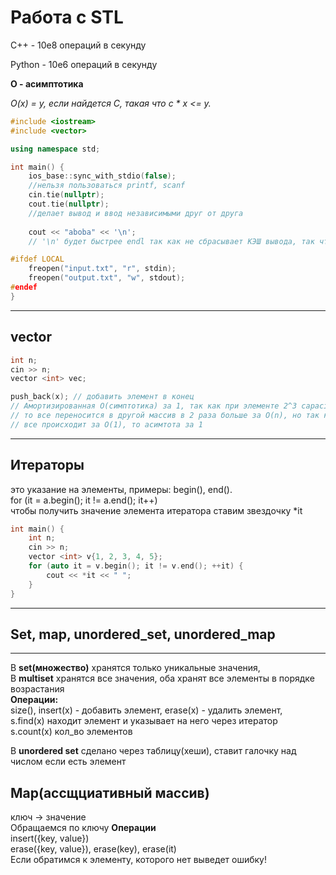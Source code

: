 # Работа с STL

C++ - 10e8 операций в секунду

Python - 10e6 операций в секунду


**O - асимптотика**

*O(x) = y, если найдется C, такая что c * x <= y.*

```cpp
#include <iostream>
#include <vector>

using namespace std;

int main() {
    ios_base::sync_with_stdio(false);
    //нельзя пользоваться printf, scanf
    cin.tie(nullptr);
    cout.tie(nullptr);
    //делает вывод и ввод независимыми друг от друга
    
    cout << "aboba" << '\n';
    // '\n' будет быстрее endl так как не сбрасывает КЭШ вывода, так что пользуемся '\n'

#ifdef LOCAL
    freopen("input.txt", "r", stdin);
    freopen("output.txt", "w", stdout);
#endef
}
```
---
## vector
```cpp
int n;
cin >> n;
vector <int> vec;

push_back(x); // добавить элемент в конец
// Амортизированная O(симптотика) за 1, так как при элементе 2^3 capacity = v.size()
// то все переносится в другой массив в 2 раза больше за O(n), но так как в остальные случаи
// все происходит за O(1), то асимтота за 1
```
---
## Итераторы

это указание на элементы, примеры: begin(), end().  
for (it = a.begin(); it != a.end(); it++)  
чтобы получить значение элемента итератора ставим звездoчку *it

```cpp
int main() {
    int n;
    cin >> n;
    vector <int> v{1, 2, 3, 4, 5};
    for (auto it = v.begin(); it != v.end(); ++it) {
        cout << *it << " ";
    }
}
```
---
## Set, map, unordered_set, unordered_map
---

В **set(множество)** хранятся только уникальные значения,  
В **multiset** хранятся все значения, оба хранят все элементы в порядке возрастания    
**Операции:**   
size(), insert(x) - добавить элемент, erase(x) - удалить элемент,   
s.find(x) находит элемент и указывает на него через итератор   
s.count(x) кол_во элементов   

В **unordered set** сделано через таблицу(хеши), ставит галочку над числом если есть элемент

Map(ассщциативный массив)
---
ключ -> значение  
Обращаемся по ключу
**Операции**  
insert({key, value})   
erase({key, value}), erase(key), erase(it)  
Если обратимся к элементу, которого нет выведет ошибку!   








